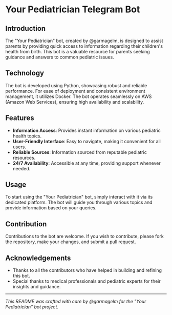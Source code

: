 # Your Pediatrician Telegram Bot

## Introduction

The "Your Pediatrician" bot, created by @garmagelm, is designed to assist parents by providing quick access to information regarding their children's health from birth. This bot is a valuable resource for parents seeking guidance and answers to common pediatric issues.

## Technology

The bot is developed using Python, showcasing robust and reliable performance. For ease of deployment and consistent environment management, it utilizes Docker. The bot operates seamlessly on AWS (Amazon Web Services), ensuring high availability and scalability.

## Features

- **Information Access**: Provides instant information on various pediatric health topics.
- **User-Friendly Interface**: Easy to navigate, making it convenient for all users.
- **Reliable Sources**: Information sourced from reputable pediatric resources.
- **24/7 Availability**: Accessible at any time, providing support whenever needed.

## Usage

To start using the "Your Pediatrician" bot, simply interact with it via its dedicated platform. The bot will guide you through various topics and provide information based on your queries.

## Contribution

Contributions to the bot are welcome. If you wish to contribute, please fork the repository, make your changes, and submit a pull request.

## Acknowledgements

- Thanks to all the contributors who have helped in building and refining this bot.
- Special thanks to medical professionals and pediatric experts for their insights and guidance.

---

*This README was crafted with care by @garmagelm for the "Your Pediatrician" bot project.*
